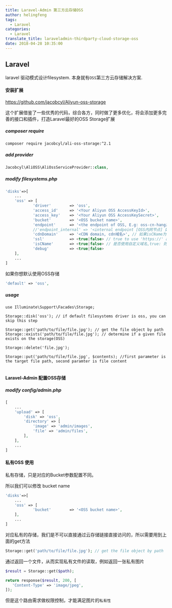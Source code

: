 ```yaml
---
title: Laravel-Admin 第三方云存储OSS
author: helingfeng
tags:
  - Laravel
categories:
  - Laravel
translate_title: laraveladmin-thirdparty-cloud-storage-oss
date: 2018-04-28 10:35:00
---
```

## Laravel 

laravel 驱动模式设计filesystem. 本身就有`OSS`第三方云存储解决方案.

#### 安装扩展

https://github.com/jacobcyl/Aliyun-oss-storage

这个扩展借鉴了一些优秀的代码，综合各方，同时做了更多优化，将会添加更多完善的接口和插件，打造Laravel最好的OSS Storage扩展


##### composer require

```shell
composer require jacobcyl/ali-oss-storage:^2.1
```

##### add provider

```php
Jacobcyl\AliOSS\AliOssServiceProvider::class,
```

##### modify filesystems.php

```php
'disks'=>[
    ...
    'oss' => [
            'driver'        => 'oss',
            'access_id'     => '<Your Aliyun OSS AccessKeyId>',
            'access_key'    => '<Your Aliyun OSS AccessKeySecret>',
            'bucket'        => '<OSS bucket name>',
            'endpoint'      => '<the endpoint of OSS, E.g: oss-cn-hangzhou.aliyuncs.com | custom domain, E.g:img.abc.com>', // OSS 外网节点或自定义外部域名
            //'endpoint_internal' => '<internal endpoint [OSS内网节点] 如：oss-cn-shenzhen-internal.aliyuncs.com>', // v2.0.4 新增配置属性，如果为空，则默认使用 endpoint 配置(由于内网上传有点小问题未解决，请大家暂时不要使用内网节点上传，正在与阿里技术沟通中)
            'cdnDomain'     => '<CDN domain, cdn域名>', // 如果isCName为true, getUrl会判断cdnDomain是否设定来决定返回的url，如果cdnDomain未设置，则使用endpoint来生成url，否则使用cdn
            'ssl'           => <true|false> // true to use 'https://' and false to use 'http://'. default is false,
            'isCName'       => <true|false> // 是否使用自定义域名,true: 则Storage.url()会使用自定义的cdn或域名生成文件url， false: 则使用外部节点生成url
            'debug'         => <true|false>
    ],
    ...
]

```

如果你想默认使用OSS存储

```php
'default' => 'oss',
```

##### usage

```
use Illuminate\Support\Facades\Storage;

Storage::disk('oss'); // if default filesystems driver is oss, you can skip this step

Storage::get('path/to/file/file.jpg'); // get the file object by path
Storage::exists('path/to/file/file.jpg'); // determine if a given file exists on the storage(OSS)

Storage::delete('file.jpg');

Storage::put('path/to/file/file.jpg', $contents); //first parameter is the target file path, second paramter is file content


```


#### Laravel-Admin 配置OSS存储


##### modify config/admin.php

```php
[
	...
    'upload' => [
        'disk' => 'oss',
        'directory' => [
            'image' => 'admin/images',
            'file' => 'admin/files',
        ],
    ],
    ...
]
```

#### 私有OSS 使用

私有存储，只是对应的Bucket参数配置不同。

所以我们可以修改 bucket name

```php
'disks'=>[
    ...
    'oss' => [
            'bucket'        => '<OSS bucket name>',
    ],
    ...
]

```

对应私有的存储，我们是不可以直接通过云存储链接直接访问的，所以需要用到上面的get方法

```php
Storage::get('path/to/file/file.jpg'); // get the file object by path
```

通过返回一个文件，从而实现私有文件的读取，例如返回一张私有图片

```php
$result = Storage::get($path);

return response($result, 200, [
   'Content-Type' => 'image/jpeg',
]);
```

但是这个路由需求做权限控制，才能满足图片的`私有性`

